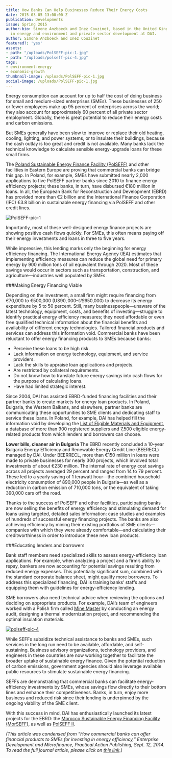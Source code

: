 ```yaml
---
title: How Banks Can Help Businesses Reduce Their Energy Costs
date: 2015-03-05 13:00:00 Z
publication: Developments
issue: Spring 2015
author-bio: Simone Anzboeck and Inez Couzinet, based in the United Kingdom, are specialists
  in energy and environment and private sector development at DAI.
author: Simone Anzboeck and Inez Couzinet
featured?: 'yes'
assets:
- path: "/uploads/PolSEFF-pic-1.jpg"
- path: "/uploads/polseff-pic-4.jpg"
tags:
- environment-energy
- economic-growth
thumbnail-image: /uploads/PolSEFF-pic-1.jpg
social-image: /uploads/PolSEFF-pic-1.jpg
---
```


Energy consumption can account for up to half the cost of doing business for small and medium-sized enterprises (SMEs). These businesses of 250 or fewer employees make up 95 percent of enterprises across the world; they also account for approximately 60 percent of all private sector employment. Globally, there is great potential to reduce their energy costs and carbon emissions.



But SMEs generally have been slow to improve or replace their old heating, cooling, lighting, and power systems, or to insulate their buildings, because the cash outlay is too great and credit is not available. Many banks lack the technical knowledge to calculate sensible energy-upgrade loans for these small firms.

The [Poland Sustainable Energy Finance Facility (PolSEFF)](http://dai.com/our-work/projects/poland%E2%80%94polish-sustainable-energy-financing-facility-polseff) and other facilities in Eastern Europe are proving that commercial banks can bridge this gap. In Poland, for example, SMEs have submitted nearly 2,000 applications to five PolSEFF partner banks since 2010 to finance energy efficiency projects; these banks, in turn, have disbursed €180 million in loans. In all, the European Bank for Reconstruction and Development (EBRD) has provided more than €2 billion and the International Finance Corporation (IFC) €3.8 billion in sustainable energy financing via PolSEFF and other credit lines.

![PolSEFF-pic-1](/uploads/PolSEFF-pic-1.jpg) 

Importantly, most of these well-designed energy finance projects are showing positive cash flows quickly. For SMEs, this often means paying off their energy investments and loans in three to five years.

While impressive, this lending marks only the beginning for energy efficiency financing. The International Energy Agency (IEA) estimates that implementing efficiency measures can reduce the global need for primary energy by 900 million tons of oil equivalent through 2020. Most of these savings would occur in sectors such as transportation, construction, and agriculture—industries well populated by SMEs.

###Making Energy Financing Viable

Depending on the investment, a small firm might require financing from €70,000 to €500,000 (US$90,000–US$650,000) to decrease its energy expenditure by 5 to 50 percent. Still, many businesspeople—unaware of the latest technology, equipment, costs, and benefits of investing—struggle to identify practical energy efficiency measures; they need  affordable or even free qualified technical information about the financial benefits and availability of different energy technologies. Tailored financial products and services can address this information void.
Commercial banks have been reluctant to offer energy financing products to SMEs because banks:

* Perceive these loans to be high risk.
* Lack information on energy technology, equipment, and service providers.
* Lack the skills to appraise loan applications and projects.
* Are restricted by collateral requirements.
* Do not know how to translate future energy savings into cash flows for the purpose of calculating loans.
* Have had limited strategic interest.

Since 2004, DAI has assisted EBRD-funded financing facilities and their partner banks to create markets for energy loan products. In Poland, Bulgaria, the Western Balkans, and elsewhere, partner banks are communicating these opportunities to SME clients and dedicating staff to service these loans. In Poland, for example, DAI has helped fill the information void by developing the [List of Eligible Materials and Equipment](http://www.polseff2.org/sites/default/files/simplified_procedure_new_design_v1.pdf), a database of more than 900 registered suppliers and 7,500 eligible energy-related products from which lenders and borrowers can choose.

<aside><p><strong>Lower bills, cleaner air in Bulgaria</strong>
The EBRD recently concluded a 10-year Bulgaria Energy Efficiency and Renewable Energy Credit Line (BEERECL) managed by DAI. Under BEERRECL, more than €150 million in loans were made to private businesses for nearly 300 projects, which involved total investments of about €230 million. The internal rate of energy cost savings across all projects averaged 29 percent and ranged from 14 to 79 percent. These led to a yearly saving of 1 terawatt hour—the combined household electricity consumption of 890,000 people in Bulgaria—as well as a reduction in carbon emission of 710,000 tons, or the equivalent of taking 390,000 cars off the road.</p>
</aside>

Thanks to the success of PolSEFF and other facilities, participating banks are now selling the benefits of energy efficiency and stimulating demand for loans using targeted, detailed sales information: case studies and examples of hundreds of successful energy financing projects. The banks are also achieving efficiency by mining their existing portfolios of SME clients—companies with which they were already comfortable—and calculating their creditworthiness in order to introduce these new loan products.

###Educating lenders and borrowers

Bank staff members need specialized skills to assess energy-efficiency loan applications. For example, when analyzing a project and a firm’s ability to repay, bankers are now accounting for potential savings resulting from reduced energy expenses. This potentially significant sum, combined with the standard corporate balance sheet, might qualify more borrowers. To address this specialized financing, DAI is training banks’ staffs and equipping them with guidelines for energy-efficiency lending.

SME borrowers also need technical advice when reviewing the options and deciding on appropriate products. For example, DAI’s team of engineers worked with a Polish firm called [Mine Master](https://www.youtube.com/watch?v=28itetJG0fM) by conducting an energy audit, designing a thermal modernization project, and recommending the optimal insulation materials.

[![polseff-pic-4](/uploads/polseff-pic-4.jpg)](https://www.youtube.com/watch?v=28itetJG0fM)

While SEFFs subsidize technical assistance to banks and SMEs, such services in the long run need to be available, affordable, and self-sustaining. Business advisory organizations, technology providers, and engineers in these countries are now working together to facilitate the broader uptake of sustainable energy finance. Given the potential reduction of carbon emissions, government agencies should also leverage available public resources to stimulate sustainable energy financing.

SEFFs are demonstrating that commercial banks can facilitate energy-efficiency investments by SMEs, whose savings flow directly to their bottom lines and enhance their competitiveness. Banks, in turn, enjoy more business and reduced risk since their lending is underpinned by the ongoing viability of the SME client.

With this success in mind, DAI has enthusiastically launched its latest projects for the EBRD: the [Morocco Sustainable Energy Financing Facility (MorSEFF)](https://www.dai.com/our-work/projects/morocco-sustainable-energy-financing-facility-morseff), as well as [PolSEFF II](http://dai.com/news-publications/news/ebrd-launches-%E2%82%AC200-million-sustainable-energy-financing-facility-poland).

*(This article was condensed from “How commercial banks can offer financial products to SMEs for investing in energy efficiency,” Enterprise Development and Microfinance, Practical Action Publishing, Sept. 12, 2014. To read the full journal article, please click on [this link](http://practicalaction.metapress.com/content/3421776826g33243/).)*
